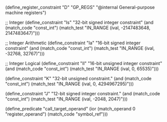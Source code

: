(define_register_constraint "D" "GP_REGS"
  "@internal
   General-purpose machine registers")

;; Integer
(define_constraint "Is"
  "32-bit signed integer constraint"
  (and (match_code "const_int")
       (match_test "IN_RANGE (ival, -2147483648, 2147483647)")))

;; Integer Arithmetic
(define_constraint "Ia"
  "16-bit signed integer constraint"
  (and (match_code "const_int")
       (match_test "IN_RANGE (ival, -32768, 32767)")))

;; Integer Logical
(define_constraint "Il"
  "16-bit unsigned integer constraint"
  (and (match_code "const_int")
       (match_test "IN_RANGE (ival, 0, 65535)")))



(define_constraint "K"
  "32-bit unsigned constraint."
  (and (match_code "const_int")
       (match_test "IN_RANGE (ival, 0, 4294967295)")))

(define_constraint "J"
  "12-bit signed integer constraint."
  (and (match_code "const_int")
       (match_test "IN_RANGE (ival, -2048, 2047)")))

(define_predicate "call_target_operand"
  (ior (match_operand 0 "register_operand")
       (match_code "symbol_ref")))

